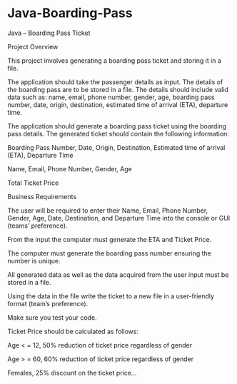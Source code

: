 # Java-Boarding-Pass

Java – Boarding Pass Ticket



Project Overview

This project involves generating a boarding pass ticket and storing it in a file.

The application should take the passenger details as input. The details of the boarding pass are to be stored in a file. The details should include valid data such as: name, email, phone number, gender, age, boarding pass number, date, origin, destination, estimated time of arrival (ETA), departure time.

The application should generate a boarding pass ticket using the boarding pass details. The generated ticket should contain the following information:

Boarding Pass Number, Date, Origin, Destination, Estimated time of arrival (ETA), Departure Time

Name, Email, Phone Number, Gender, Age

Total Ticket Price

Business Requirements

The user will be required to enter their Name, Email, Phone Number, Gender, Age, Date, Destination, and Departure Time into the console or GUI (teams’ preference).

From the input the computer must generate the ETA and Ticket Price.

The computer must generate the boarding pass number ensuring the number is unique.

All generated data as well as the data acquired from the user input must be stored in a file.

Using the data in the file write the ticket to a new file in a user-friendly format (team’s preference).

Make sure you test your code.

Ticket Price should be calculated as follows:

Age < = 12, 50% reduction of ticket price regardless of gender

Age > = 60, 60% reduction of ticket price regardless of gender

Females, 25% discount on the ticket price...



